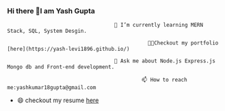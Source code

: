 ### Hi there 👋I am Yash Gupta


                                       🌱 I’m currently learning MERN Stack, SQL, System Desgin.

                                                  👨‍💻Checkout my portfolio [here](https://yash-levi1896.github.io/) 
  
                                       💬 Ask me about Node.js Express.js Mongo db and Front-end development.

                                                📫 How to reach me:yashkumar18gupta@gmail.com

- 😄 checkout my resume [here]([https://drive.google.com/drive/my-drive](https://drive.google.com/file/d/1T89GO9-k_otAy8nOX6qP9TypbJx2fTTF/view?usp=sharing))

